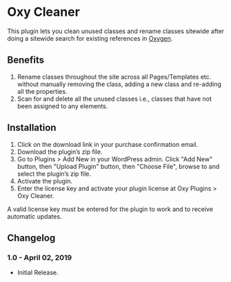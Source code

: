# Oxy Cleaner

This plugin lets you clean unused classes and rename classes sitewide after doing a sitewide search for existing references in [Oxygen](oxygenbuilder.com).

## Benefits

1. Rename classes throughout the site across all Pages/Templates etc. without manually removing the class, adding a new class and re-adding all the properties.
2. Scan for and delete all the unused classes i.e., classes that have not been assigned to any elements.

## Installation

1. Click on the download link in your purchase confirmation email.
2. Download the plugin’s zip file.
3. Go to Plugins > Add New in your WordPress admin. Click "Add New" button, then "Upload Plugin" button, then "Choose File", browse to and select the plugin’s zip file.
4. Activate the plugin.
5. Enter the license key and activate your plugin license at Oxy Plugins > Oxy Cleaner.

A valid license key must be entered for the plugin to work and to receive automatic updates.

## Changelog

### 1.0 - April 02, 2019
* Initial Release.
